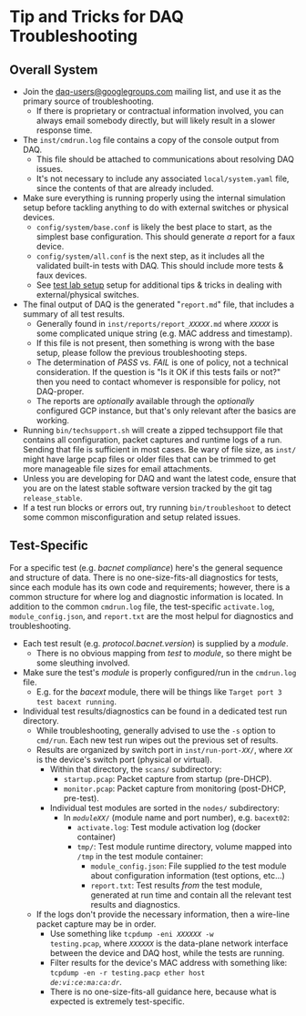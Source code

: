 # Tip and Tricks for DAQ Troubleshooting

## Overall System

* Join the
[daq-users@googlegroups.com](https://groups.google.com/forum/#!forum/daq-users)
mailing list, and use it as the primary source of troubleshooting.
  * If there is proprietary or contractual information involved, you can always
  email somebody directly, but will likely result in a slower response time.
* The `inst/cmdrun.log` file contains a copy of the console output from DAQ.
  * This file should be attached to communications about resolving DAQ issues.
  * It's not necessary to include any associated `local/system.yaml` file, since the
  contents of that are already included.
* Make sure everything is running properly using the internal simulation setup
before tackling anything to do with external switches or physical devices.
  * `config/system/base.conf` is likely the best place to start, as the simplest
  base configuration. This should generate *a* report for a faux device.
  * `config/system/all.conf` is the next step, as it includes all the validated
  built-in tests with DAQ. This should include more tests & faux devices.
  * See [test lab setup](test_lab.md) setup for additional tips & tricks in
  dealing with external/physical switches.
* The final output of DAQ is the generated "`report.md`" file, that includes
a summary of all test results.
  * Generally found in <code>inst/reports/report_<em>XXXXX</em>.md</code> where
  <code><em>XXXXX</em></code> is some complicated unique string (e.g. MAC
  address and timestamp).
  * If this file is not present, then something is wrong with the base setup,
  please follow the previous troubleshooting steps.
  * The determination of _PASS_ vs. _FAIL_ is one of policy, not a technical
  consideration. If the question is "Is it OK if this tests fails or not?" then
  you need to contact whomever is responsible for policy, not DAQ-proper.
  * The reports are _optionally_ available through the _optionally_ configured
  GCP instance, but that's only relevant after the basics are working.
* Running `bin/techsupport.sh` will create a zipped techsupport file that
  contains all configuration, packet captures and runtime logs of a run.
  Sending that file is sufficient in most cases.  Be wary of file
  size, as `inst/` might have large pcap files or older files that can be
  trimmed to get more manageable file sizes for email attachments.
* Unless you are developing for DAQ and want the latest code, ensure that you
  are on the latest stable software version tracked by the git tag `release_stable`.
* If a test run blocks or errors out, try running `bin/troubleshoot` to detect 
  some common misconfiguration and setup related issues.

## Test-Specific

For a specific test (e.g. _bacnet compliance_) here's the general sequence and
structure of data. There is no one-size-fits-all diagnostics for tests, since
each module has its own code and requirements; however, there is a common
structure for where log and diagnostic information is located. In addition to
the common `cmdrun.log` file, the test-specific `activate.log`,
`module_config.json`, and `report.txt` are the most helpul for
diagnostics and troubleshooting.

* Each test result (e.g. _protocol.bacnet.version_) is supplied by a _module_.
  * There is no obvious mapping from _test_ to _module_, so there might be
  some sleuthing involved.
* Make sure the test's _module_ is properly configured/run in the `cmdrun.log`
file.
  * E.g. for the _bacext_ module, there will be things like `Target port 3 test
  bacext running`.
* Individual test results/diagnostics can be found in a dedicated test run
directory.
  * While troubleshooting, generally advised to use the `-s` option to
  `cmd/run`. Each new test run wipes out the previous set of results.
  * Results are organized by switch port in
  <code>inst/run-port-<em>XX</em>/</code>, where <code><em>XX</em></code> is
  the device's switch port (physical or virtual).
    * Within that directory, the <code>scans/</code> subdirectory:
      * `startup.pcap`: Packet capture from startup (pre-DHCP).
      * `monitor.pcap`: Packet capture from monitoring (post-DHCP, pre-test).
    * Individual test modules are sorted in the `nodes/` subdirectory:
      * In <code><em>moduleXX</em>/</code> (module name and port number),
      e.g. `bacext02`:
        * `activate.log`: Test module activation log (docker container)
        * `tmp/`: Test module runtime directory, volume mapped into `/tmp`
        in the test module container:
          * `module_config.json`: File supplied _to_ the test module about
          configuration information (test options, etc...)
          * `report.txt`: Test results _from_ the test module, generated at
          run time and contain all the relevant test results and diagnostics.
  * If the logs don't provide the necessary information, then a wire-line
  packet capture may be in order.
    * Use something like
    <code>tcpdump -eni <em>XXXXXX</em> -w testing.pcap</code>, where
    <code><em>XXXXXX</em></code> is the data-plane network interface between
    the device and DAQ host, while the tests are running.
    * Filter results for the device's MAC address with something like:
    <code>tcpdump -en -r testing.pacp ether host <em>de:vi:ce:ma:ca:dr</em></code>.
    * There is no one-size-fits-all guidance here, because what is expected is
    extremely test-specific.
